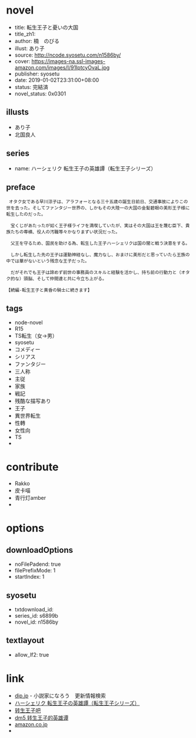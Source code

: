 # novel

- title: 転生王子と憂いの大国
- title_zh1:
- author: 楠　のびる
- illust: あり子
- source: http://ncode.syosetu.com/n1586by/
- cover: https://images-na.ssl-images-amazon.com/images/I/91IptcyOvaL.jpg
- publisher: syosetu
- date: 2019-01-02T23:31:00+08:00
- status: 完結済
- novel_status: 0x0301

## illusts

- あり子
- 北国良人

## series

- name: ハーシェリク 転生王子の英雄譚（転生王子シリーズ）

## preface


```
 オタク女である早川涼子は、アラフォーとなる三十五歳の誕生日前日、交通事故によりこの世を去った。そしてファンタジー世界の、しかもその大陸一の大国の金髪碧眼の美形王子様に転生したのだった。

　宝くじがあたったが如く王子様ライフを満喫していたが、実はその大国は王を蔑む臣下、貴族たちの専横、役人の汚職等々かなりまずい状況だった。

　父王を守るため、国民を助ける為、転生した王子ハーシェリクは国の闇と戦う決意をする。

　しかし転生した先の王子は運動神経なし、魔力なし、おまけに美形だと思っていたら王族の中では華がないという残念な王子だった。

　だがそれでも王子は諦めず前世の事務員のスキルと経験を活かし、持ち前の行動力と（オタク的な）頭脳、そして仲間達と共に今立ち上がる。

【続編-転生王子と黄昏の騎士に続きます】
```

## tags

- node-novel
- R15
- TS転生（女→男）
- syosetu
- コメディー
- シリアス
- ファンタジー
- 三人称
- 主従
- 家族
- 戦記
- 残酷な描写あり
- 王子
- 異世界転生
- 性轉
- 女性向
- TS
-

# contribute

- Rakko
- 皮卡喵
- 青行灯amber
-

# options

## downloadOptions

- noFilePadend: true
- filePrefixMode: 1
- startIndex: 1

## syosetu

- txtdownload_id:
- series_id: s6899b
- novel_id: n1586by

## textlayout

- allow_lf2: true

# link

- [dip.jp](https://narou.nar.jp/search.php?text=n1586by&novel=all&genre=all&new_genre=all&length=0&down=0&up=100) - 小説家になろう　更新情報検索
- [ハーシェリク 転生王子の英雄譚（転生王子シリーズ）](http://ncode.syosetu.com/s6899b/)
- [转生王子吧](https://tieba.baidu.com/f?kw=%E8%BD%AC%E7%94%9F%E7%8E%8B%E5%AD%90&ie=utf-8&tp=0 "")
- [dm5 转生王子的英雄谭](http://www.dm5.com/manhua-zhuanshengwangzideyingxiongtan/)
- [amazon.co.jp](https://www.amazon.co.jp/s/ref=dp_byline_sr_book_1?ie=UTF8&text=%E6%A5%A0+%E3%81%AE%E3%81%B3%E3%82%8B&search-alias=books-jp&field-author=%E6%A5%A0+%E3%81%AE%E3%81%B3%E3%82%8B&sort=relevancerank)
-
